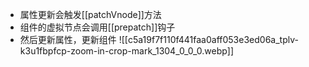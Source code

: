- 属性更新会触发[[patchVnode]]方法
- 组件的虚拟节点会调用[[prepatch]]钩子
- 然后更新属性，更新组件
![[c5a19f7f110f441faa0aff053e3ed06a_tplv-k3u1fbpfcp-zoom-in-crop-mark_1304_0_0_0.webp]]
